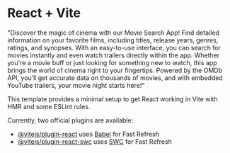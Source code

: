 # React + Vite

"Discover the magic of cinema with our Movie Search App! Find detailed information on your favorite films, including titles, release years, genres, ratings, and synopses. With an easy-to-use interface, you can search for movies instantly and even watch trailers directly within the app. Whether you're a movie buff or just looking for something new to watch, this app brings the world of cinema right to your fingertips. Powered by the OMDb API, you’ll get accurate data on thousands of movies, and with embedded YouTube trailers, your movie night starts here!"

This template provides a minimal setup to get React working in Vite with HMR and some ESLint rules.

Currently, two official plugins are available:

- [@vitejs/plugin-react](https://github.com/vitejs/vite-plugin-react/blob/main/packages/plugin-react/README.md) uses [Babel](https://babeljs.io/) for Fast Refresh
- [@vitejs/plugin-react-swc](https://github.com/vitejs/vite-plugin-react-swc) uses [SWC](https://swc.rs/) for Fast Refresh
